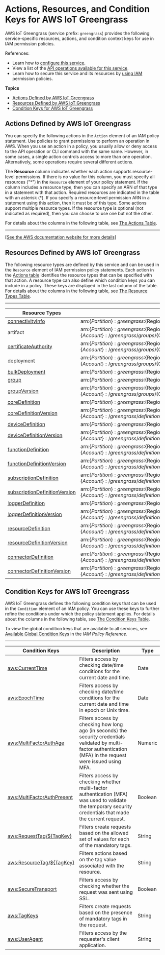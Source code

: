 # Actions, Resources, and Condition Keys for AWS IoT Greengrass<a name="list_awsiotgreengrass"></a>

AWS IoT Greengrass \(service prefix: `greengrass`\) provides the following service\-specific resources, actions, and condition context keys for use in IAM permission policies\.

References:
+ Learn how to [configure this service](https://docs.aws.amazon.com/greengrass/latest/developerguide/)\.
+ View a list of the [API operations available for this service](https://docs.aws.amazon.com/greengrass/latest/apireference/)\.
+ Learn how to secure this service and its resources by [using IAM](https://docs.aws.amazon.com/greengrass/latest/developerguide/gg-sec.html#gg-config-sec-min-iot-policy) permission policies\.

**Topics**
+ [Actions Defined by AWS IoT Greengrass](#awsiotgreengrass-actions-as-permissions)
+ [Resources Defined by AWS IoT Greengrass](#awsiotgreengrass-resources-for-iam-policies)
+ [Condition Keys for AWS IoT Greengrass](#awsiotgreengrass-policy-keys)

## Actions Defined by AWS IoT Greengrass<a name="awsiotgreengrass-actions-as-permissions"></a>

You can specify the following actions in the `Action` element of an IAM policy statement\. Use policies to grant permissions to perform an operation in AWS\. When you use an action in a policy, you usually allow or deny access to the API operation or CLI command with the same name\. However, in some cases, a single action controls access to more than one operation\. Alternatively, some operations require several different actions\.

The **Resource** column indicates whether each action supports resource\-level permissions\. If there is no value for this column, you must specify all resources \("\*"\) in the `Resource` element of your policy statement\. If the column includes a resource type, then you can specify an ARN of that type in a statement with that action\. Required resources are indicated in the table with an asterisk \(\*\)\. If you specify a resource\-level permission ARN in a statement using this action, then it must be of this type\. Some actions support multiple resource types\. If the resource type is optional \(not indicated as required\), then you can choose to use one but not the other\.

For details about the columns in the following table, see [The Actions Table](reference_policies_actions-resources-contextkeys.md#actions_table)\.


****  
[\[See the AWS documentation website for more details\]](http://docs.aws.amazon.com/IAM/latest/UserGuide/list_awsiotgreengrass.html)

## Resources Defined by AWS IoT Greengrass<a name="awsiotgreengrass-resources-for-iam-policies"></a>

The following resource types are defined by this service and can be used in the `Resource` element of IAM permission policy statements\. Each action in the [Actions table](#awsiotgreengrass-actions-as-permissions) identifies the resource types that can be specified with that action\. A resource type can also define which condition keys you can include in a policy\. These keys are displayed in the last column of the table\. For details about the columns in the following table, see [The Resource Types Table](reference_policies_actions-resources-contextkeys.md#resources_table)\.


****  

| Resource Types | ARN | Condition Keys | 
| --- | --- | --- | 
|   [ connectivityInfo ](https://docs.aws.amazon.com/greengrass/latest/apireference/definitions-connectivityinfo.html)  |  arn:$\{Partition\}:greengrass:$\{Region\}:$\{Account\}:/greengrass/things/$\{ThingName\}/connectivityInfo  |  | 
|   artifact  |  arn:$\{Partition\}:greengrass:$\{Region\}:$\{Account\}:/greengrass/groups/$\{GroupId\}/deployments/$\{DeploymentId\}/artifacts/lambda/$\{ArtifactId\}  |  | 
|   [ certificateAuthority ](https://docs.aws.amazon.com/greengrass/latest/developerguide/gg-sec.html)  |  arn:$\{Partition\}:greengrass:$\{Region\}:$\{Account\}:/greengrass/groups/$\{GroupId\}/certificateauthorities/$\{CertificateAuthorityId\}  |  | 
|   [ deployment ](https://docs.aws.amazon.com/greengrass/latest/apireference/definitions-createdeploymentrequest.html)  |  arn:$\{Partition\}:greengrass:$\{Region\}:$\{Account\}:/greengrass/groups/$\{GroupId\}/deployments/$\{DeploymentId\}  |  | 
|   [ bulkDeployment ](https://docs.aws.amazon.com/greengrass/latest/developerguide/bulk-deploy-cli.html)  |  arn:$\{Partition\}:greengrass:$\{Region\}:$\{Account\}:/greengrass/bulk/deployments/$\{BulkDeploymentId\}  |   [ aws:ResourceTag/$\{TagKey\} ](#awsiotgreengrass-aws_ResourceTag___TagKey_)   | 
|   [ group ](https://docs.aws.amazon.com/greengrass/latest/apireference/definitions-groupinformation.html)  |  arn:$\{Partition\}:greengrass:$\{Region\}:$\{Account\}:/greengrass/groups/$\{GroupId\}  |   [ aws:ResourceTag/$\{TagKey\} ](#awsiotgreengrass-aws_ResourceTag___TagKey_)   | 
|   [ groupVersion ](https://docs.aws.amazon.com/greengrass/latest/apireference/definitions-groupversion.html)  |  arn:$\{Partition\}:greengrass:$\{Region\}:$\{Account\}:/greengrass/groups/$\{GroupId\}/versions/$\{VersionId\}  |  | 
|   [ coreDefinition ](https://docs.aws.amazon.com/greengrass/latest/apireference/definitions-core.html)  |  arn:$\{Partition\}:greengrass:$\{Region\}:$\{Account\}:/greengrass/definition/cores/$\{CoreDefinitionId\}  |   [ aws:ResourceTag/$\{TagKey\} ](#awsiotgreengrass-aws_ResourceTag___TagKey_)   | 
|   [ coreDefinitionVersion ](https://docs.aws.amazon.com/greengrass/latest/apireference/definitions-coredefinitionversion.html)  |  arn:$\{Partition\}:greengrass:$\{Region\}:$\{Account\}:/greengrass/definition/cores/$\{CoreDefinitionId\}/versions/$\{VersionId\}  |  | 
|   [ deviceDefinition ](https://docs.aws.amazon.com/greengrass/latest/apireference/definitions-device.html)  |  arn:$\{Partition\}:greengrass:$\{Region\}:$\{Account\}:/greengrass/definition/devices/$\{DeviceDefinitionId\}  |   [ aws:ResourceTag/$\{TagKey\} ](#awsiotgreengrass-aws_ResourceTag___TagKey_)   | 
|   [ deviceDefinitionVersion ](https://docs.aws.amazon.com/greengrass/latest/apireference/definitions-devicedefinitionversion.html)  |  arn:$\{Partition\}:greengrass:$\{Region\}:$\{Account\}:/greengrass/definition/devices/$\{DeviceDefinitionId\}/versions/$\{VersionId\}  |  | 
|   [ functionDefinition ](https://docs.aws.amazon.com/greengrass/latest/apireference/definitions-function.html)  |  arn:$\{Partition\}:greengrass:$\{Region\}:$\{Account\}:/greengrass/definition/functions/$\{FunctionDefinitionId\}  |   [ aws:ResourceTag/$\{TagKey\} ](#awsiotgreengrass-aws_ResourceTag___TagKey_)   | 
|   [ functionDefinitionVersion ](https://docs.aws.amazon.com/greengrass/latest/apireference/definitions-functiondefinitionversion.html)  |  arn:$\{Partition\}:greengrass:$\{Region\}:$\{Account\}:/greengrass/definition/functions/$\{FunctionDefinitionId\}/versions/$\{VersionId\}  |  | 
|   [ subscriptionDefinition ](https://docs.aws.amazon.com/greengrass/latest/apireference/definitions-subscription.html)  |  arn:$\{Partition\}:greengrass:$\{Region\}:$\{Account\}:/greengrass/definition/subscriptions/$\{SubscriptionDefinitionId\}  |   [ aws:ResourceTag/$\{TagKey\} ](#awsiotgreengrass-aws_ResourceTag___TagKey_)   | 
|   [ subscriptionDefinitionVersion ](https://docs.aws.amazon.com/greengrass/latest/apireference/definitions-subscriptiondefinitionversion.html)  |  arn:$\{Partition\}:greengrass:$\{Region\}:$\{Account\}:/greengrass/definition/subscriptions/$\{SubscriptionDefinitionId\}/versions/$\{VersionId\}  |  | 
|   [ loggerDefinition ](https://docs.aws.amazon.com/greengrass/latest/apireference/definitions-logger.html)  |  arn:$\{Partition\}:greengrass:$\{Region\}:$\{Account\}:/greengrass/definition/loggers/$\{LoggerDefinitionId\}  |   [ aws:ResourceTag/$\{TagKey\} ](#awsiotgreengrass-aws_ResourceTag___TagKey_)   | 
|   [ loggerDefinitionVersion ](https://docs.aws.amazon.com/greengrass/latest/apireference/definitions-loggerdefinitionversion.html)  |  arn:$\{Partition\}:greengrass:$\{Region\}:$\{Account\}:/greengrass/definition/loggers/$\{LoggerDefinitionId\}/versions/$\{VersionId\}  |  | 
|   [ resourceDefinition ](https://docs.aws.amazon.com/greengrass/latest/apireference/definitions-resource.html)  |  arn:$\{Partition\}:greengrass:$\{Region\}:$\{Account\}:/greengrass/definition/resources/$\{ResourceDefinitionId\}  |   [ aws:ResourceTag/$\{TagKey\} ](#awsiotgreengrass-aws_ResourceTag___TagKey_)   | 
|   [ resourceDefinitionVersion ](https://docs.aws.amazon.com/greengrass/latest/apireference/definitions-resourcedefinitionversion.html)  |  arn:$\{Partition\}:greengrass:$\{Region\}:$\{Account\}:/greengrass/definition/resources/$\{ResourceDefinitionId\}/versions/$\{VersionId\}  |  | 
|   [ connectorDefinition ](https://docs.aws.amazon.com/greengrass/latest/apireference/definitions-connector.html)  |  arn:$\{Partition\}:greengrass:$\{Region\}:$\{Account\}:/greengrass/definition/connectors/$\{ConnectorDefinitionId\}  |   [ aws:ResourceTag/$\{TagKey\} ](#awsiotgreengrass-aws_ResourceTag___TagKey_)   | 
|   [ connectorDefinitionVersion ](https://docs.aws.amazon.com/greengrass/latest/apireference/definitions-connectordefinitionversion.html)  |  arn:$\{Partition\}:greengrass:$\{Region\}:$\{Account\}:/greengrass/definition/connectors/$\{ConnectorDefinitionId\}/versions/$\{VersionId\}  |  | 

## Condition Keys for AWS IoT Greengrass<a name="awsiotgreengrass-policy-keys"></a>

AWS IoT Greengrass defines the following condition keys that can be used in the `Condition` element of an IAM policy\. You can use these keys to further refine the conditions under which the policy statement applies\. For details about the columns in the following table, see [The Condition Keys Table](reference_policies_actions-resources-contextkeys.md#context_keys_table)\.

To view the global condition keys that are available to all services, see [Available Global Condition Keys](reference_policies_condition-keys.html#AvailableKeys) in the *IAM Policy Reference*\.


****  

| Condition Keys | Description | Type | 
| --- | --- | --- | 
|   [ aws:CurrentTime ](https://docs.aws.amazon.com/IAM/latest/UserGuide/reference_policies_condition-keys.html#condition-keys-globally-available)  | Filters access by checking date/time conditions for the current date and time\. | Date | 
|   [ aws:EpochTime ](https://docs.aws.amazon.com/IAM/latest/UserGuide/reference_policies_condition-keys.html#condition-keys-globally-available)  | Filters access by checking date/time conditions for the current date and time in epoch or Unix time\. | Date | 
|   [ aws:MultiFactorAuthAge ](https://docs.aws.amazon.com/IAM/latest/UserGuide/reference_policies_condition-keys.html#condition-keys-globally-available)  | Filters access by checking how long ago \(in seconds\) the security credentials validated by multi\-factor authentication \(MFA\) in the request were issued using MFA\. | Numeric | 
|   [ aws:MultiFactorAuthPresent ](https://docs.aws.amazon.com/IAM/latest/UserGuide/reference_policies_condition-keys.html#condition-keys-globally-available)  | Filters access by checking whether multi\-factor authentication \(MFA\) was used to validate the temporary security credentials that made the current request\. | Boolean | 
|   [ aws:RequestTag/$\{TagKey\} ](https://docs.aws.amazon.com/IAM/latest/UserGuide/reference_policies_condition-keys.html#condition-keys-globally-available)  | Filters create requests based on the allowed set of values for each of the mandatory tags\. | String | 
|   [ aws:ResourceTag/$\{TagKey\} ](https://docs.aws.amazon.com/IAM/latest/UserGuide/reference_policies_condition-keys.html#condition-keys-globally-available)  | Filters actions based on the tag value associated with the resource\. | String | 
|   [ aws:SecureTransport ](https://docs.aws.amazon.com/IAM/latest/UserGuide/reference_policies_condition-keys.html#condition-keys-globally-available)  | Filters access by checking whether the request was sent using SSL\. | Boolean | 
|   [ aws:TagKeys ](https://docs.aws.amazon.com/IAM/latest/UserGuide/reference_policies_condition-keys.html#condition-keys-globally-available)  | Filters create requests based on the presence of mandatory tags in the request\. | String | 
|   [ aws:UserAgent ](https://docs.aws.amazon.com/IAM/latest/UserGuide/reference_policies_condition-keys.html#condition-keys-globally-available)  | Filters access by the requester's client application\. | String | 